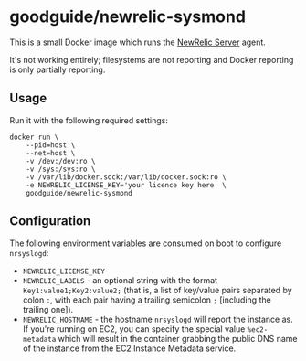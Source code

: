 # goodguide/newrelic-sysmond

This is a small Docker image which runs the [NewRelic Server](https://docs.newrelic.com/docs/servers/new-relic-servers-linux/getting-started/new-relic-servers-linux) agent.

It's not working entirely; filesystems are not reporting and Docker reporting is only partially reporting.

## Usage

Run it with the following required settings:

```shell
docker run \
    --pid=host \
    --net=host \
    -v /dev:/dev:ro \
    -v /sys:/sys:ro \
    -v /var/lib/docker.sock:/var/lib/docker.sock:ro \
    -e NEWRELIC_LICENSE_KEY='your licence key here' \
    goodguide/newrelic-sysmond
```

## Configuration

The following environment variables are consumed on boot to configure `nrsyslogd`:

- `NEWRELIC_LICENSE_KEY`
- `NEWRELIC_LABELS` - an optional string with the format `Key1:value1;Key2:value2;` (that is, a list of key/value pairs separated by colon `:`, with each pair having a trailing semicolon `;` [including the trailing one]).
- `NEWRELIC_HOSTNAME` - the hostname `nrsyslogd` will report the instance as. If you're running on EC2, you can specify the special value `%ec2-metadata` which will result in the container grabbing the public DNS name of the instance from the EC2 Instance Metadata service.
